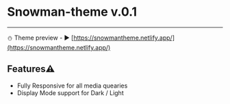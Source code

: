# Snowman-theme v.0.1
-----------------------------------
⛄ Theme preview - ▶️ [https://snowmantheme.netlify.app/](https://snowmantheme.netlify.app/)
## Features⚠️ 
- Fully Responsive for all media quearies
- Display Mode support for Dark / Light
